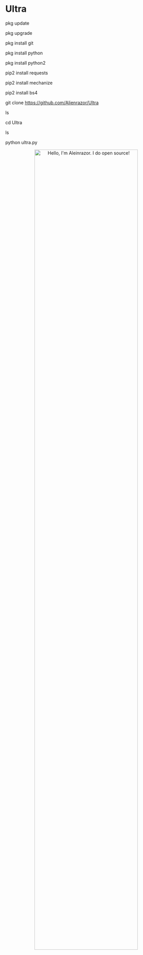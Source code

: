 # Ultra

pkg update

pkg upgrade

pkg install git

pkg install python

pkg install python2

pip2 install requests

pip2 install mechanize

pip2 install bs4


git clone https://github.com/Alienrazor/Ultra

ls

cd Ultra

ls

python ultra.py

<p align="center"><a href="https://Alienrazor.github.io"><img width="80%" alt="Hello, I'm Aleinrazor. I do open source!" src="./assets/gh-readme-header.png" /></a></p>
